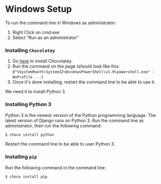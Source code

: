 # Windows Setup

To run the command line in Windows as administrator:

1. Right Click on cmd.exe
2. Select "Run as an administrator"

### Installing `Chocolatey`

1. Go [here](https://chocolatey.org/install#install-with-cmdexe) to install Chocolatey.
2. Run the command on the page (should look like this: `@"%SystemRoot%\System32\WindowsPowerShell\v1.0\powershell.exe" -NoProfile ...`)
3. Once it's done installing, restart the command line to be able to use it.

We need it to install Python 3

### Installing Python 3

Python 3 is the newest version of the Python programming language. The latest version of Django runs on Python 3. Run the command line as administrator, then run the following command:

```bash
$ choco install python
```

Restart the command line to be able to user Python 3.

### Installing `pip`

Run the following command in the command line:

```bash
$ choco install pip
```

